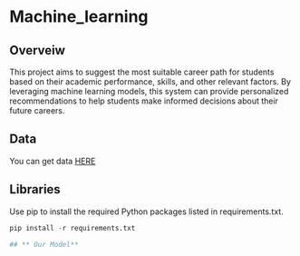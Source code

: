 # Machine_learning
## Overveiw
This project aims to suggest the most suitable career path for students based on their academic performance, skills, and other relevant factors. By leveraging machine learning models, this system can provide personalized recommendations to help students make informed decisions about their future careers.

## **Data**
You can get data [HERE](https://github.com/loobiish/Student-Career-Prediction)

## **Libraries**
Use pip to install the required Python packages listed in requirements.txt.
```python
pip install -r requirements.txt

## ** Our Model**

